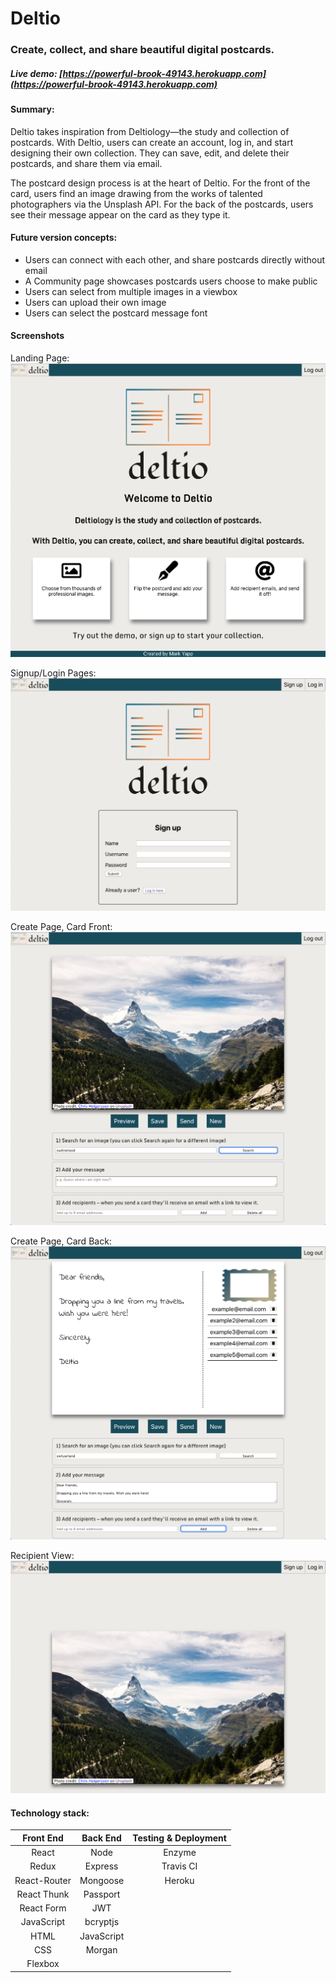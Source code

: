 # Deltio

### Create, collect, and share beautiful digital postcards.

##### Live demo: [https://powerful-brook-49143.herokuapp.com](https://powerful-brook-49143.herokuapp.com)

#### Summary:

Deltio takes inspiration from Deltiology—the study and collection of postcards. With Deltio, users can create an account, log in, and start designing their own collection. They can save, edit, and delete their postcards, and share them via email.

The postcard design process is at the heart of Deltio. For the front of the card, users find an image drawing from the works of talented photographers via the Unsplash API. For the back of the postcards, users see their message appear on the card as they type it.

#### Future version concepts:

- Users can connect with each other, and share postcards directly without email
- A Community page showcases postcards users choose to make public
- Users can select from multiple images in a viewbox
- Users can upload their own image
- Users can select the postcard message font

#### Screenshots

Landing Page:
![Deltio landing page](/public/images/deltio-landing-page.png)

Signup/Login Pages:
![Deltio login page](/public/images/deltio-signup-page.png)

Create Page, Card Front:
![Deltio Create page showign front of card](/public/images/deltio-create-front.png)

Create Page, Card Back:
![Deltio Create page showing back of card](/public/images/deltio-create-back.png)

Recipient View:
![Deltio Recipient View](/public/images/deltio-recipient-view.png)

#### Technology stack:

|  Front End   |  Back End  | Testing & Deployment |
| :----------: | :--------: | :------------------: |
|    React     |    Node    |        Enzyme        |
|    Redux     |  Express   |      Travis CI       |
| React-Router |  Mongoose  |        Heroku        |
| React Thunk  |  Passport  |                      |
|  React Form  |    JWT     |                      |
|  JavaScript  |  bcryptjs  |                      |
|     HTML     | JavaScript |                      |
|     CSS      |   Morgan   |                      |
|   Flexbox    |            |                      |
